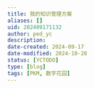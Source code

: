 ```yaml
---
title: 我的知识管理方案
aliases: []
uid: 202409171132
author: ped_yc
description: 
date-created: 2024-09-17
date-modified: 2024-10-28
status: [YCTODO]
type: [blog]
tags: [PKM, 数字花园]
---
```

